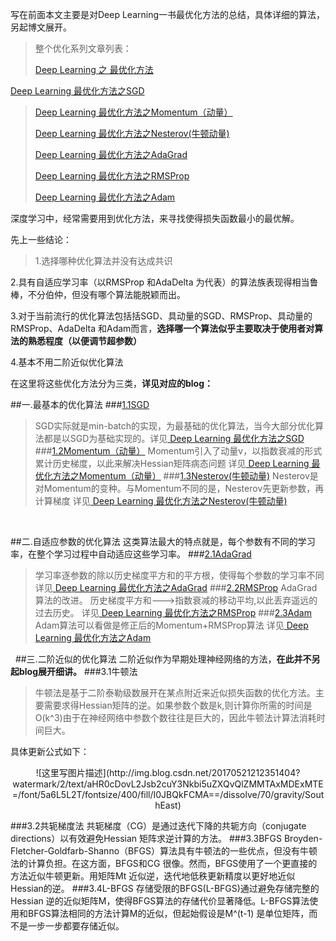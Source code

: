  写在前面本文主要是对Deep Learning一书最优化方法的总结，具体详细的算法，另起博文展开。
 &nbsp;
 >整个优化系列文章列表：
 >
 >[Deep Learning 之 最优化方法](http://blog.csdn.net/BVL10101111/article/details/72614711)
 >
 [ Deep Learning 最优化方法之SGD](http://blog.csdn.net/bvl10101111/article/details/72615436)

>[ Deep Learning 最优化方法之Momentum（动量）](http://blog.csdn.net/bvl10101111/article/details/72615621)
>
>[ Deep Learning 最优化方法之Nesterov(牛顿动量)](http://blog.csdn.net/bvl10101111/article/details/72615961)
>
>[ Deep Learning 最优化方法之AdaGrad](http://blog.csdn.net/bvl10101111/article/details/72616097)
>
>[ Deep Learning 最优化方法之RMSProp](http://blog.csdn.net/bvl10101111/article/details/72616378)
>
>[ Deep Learning 最优化方法之Adam](http://blog.csdn.net/bvl10101111/article/details/72616516)

 
 深度学习中，经常需要用到优化方法，来寻找使得损失函数最小的最优解。
 
 先上一些结论：
> 1.选择哪种优化算法并没有达成共识
> 
 2.具有自适应学习率（以RMSProp 和AdaDelta 为代表）的算法族表现得相当鲁棒，不分伯仲，但没有哪个算法能脱颖而出。
 >
 3.对于当前流行的优化算法包括括SGD、具动量的SGD、RMSProp、具动量的RMSProp、AdaDelta 和Adam而言，**选择哪一个算法似乎主要取决于使用者对算法的熟悉程度（以便调节超参数）**
 >
 4.基本不用二阶近似优化算法



在这里将这些优化方法分为三类，**详见对应的blog：**
 

##一.最基本的优化算法
###[1.1SGD](http://blog.csdn.net/bvl10101111/article/details/72615436)
>SGD实际就是min-batch的实现，为最基础的优化算法，当今大部分优化算法都是以SGD为基础实现的。详见[ Deep Learning 最优化方法之SGD](http://blog.csdn.net/bvl10101111/article/details/72615436)
###[1.2Momentum（动量）](http://blog.csdn.net/bvl10101111/article/details/72615621)
>Momentum引入了动量v，以指数衰减的形式累计历史梯度，以此来解决Hessian矩阵病态问题
	详见[ Deep Learning 最优化方法之Momentum（动量）](http://blog.csdn.net/bvl10101111/article/details/72615621)
###[1.3Nesterov(牛顿动量)](http://blog.csdn.net/bvl10101111/article/details/72615961)
>Nesterov是对Momentum的变种。与Momentum不同的是，Nesterov先更新参数，再计算梯度
	 	详见[ Deep Learning 最优化方法之Nesterov(牛顿动量)](http://blog.csdn.net/bvl10101111/article/details/72615961)


&nbsp;

##二.自适应参数的优化算法
 这类算法最大的特点就是，每个参数有不同的学习率，在整个学习过程中自动适应这些学习率。
###[2.1AdaGrad](http://blog.csdn.net/bvl10101111/article/details/72616097)
>学习率逐参数的除以历史梯度平方和的平方根，使得每个参数的学习率不同
>	 	详见[ Deep Learning 最优化方法之AdaGrad](http://blog.csdn.net/bvl10101111/article/details/72616097)
###[2.2RMSProp](http://blog.csdn.net/bvl10101111/article/details/72616378)
>AdaGrad算法的改进。
	历史梯度平方和--->指数衰减的移动平均,以此丢弃遥远的过去历史。
	 	详见[ Deep Learning 最优化方法之RMSProp](http://blog.csdn.net/bvl10101111/article/details/72616378)
###[2.3Adam](http://blog.csdn.net/bvl10101111/article/details/72616516)
>Adam算法可以看做是修正后的Momentum+RMSProp算法
	详见[ Deep Learning 最优化方法之Adam](http://blog.csdn.net/bvl10101111/article/details/72616516)

&nbsp;
##三.二阶近似的优化算法
二阶近似作为早期处理神经网络的方法，**在此并不另起blog展开细讲。**
###3.1牛顿法
>牛顿法是基于二阶泰勒级数展开在某点附近来近似损失函数的优化方法。主要需要求得Hessian矩阵的逆。如果参数个数是k,则计算你所需的时间是O(k^3)由于在神经网络中参数个数往往是巨大的，因此牛顿法计算法消耗时间巨大。
>
具体更新公式如下：
<center>![这里写图片描述](http://img.blog.csdn.net/20170521212351404?watermark/2/text/aHR0cDovL2Jsb2cuY3Nkbi5uZXQvQlZMMTAxMDExMTE=/font/5a6L5L2T/fontsize/400/fill/I0JBQkFCMA==/dissolve/70/gravity/SouthEast)</center>

###3.2共轭梯度法
	共轭梯度（CG）是通过迭代下降的共轭方向（conjugate directions）以有效避免Hessian 矩阵求逆计算的方法。
###3.3BFGS
	Broyden-Fletcher-Goldfarb-Shanno（BFGS）算法具有牛顿法的一些优点，但没有牛顿法的计算负担。在这方面，BFGS和CG 很像。然而，BFGS使用了一个更直接的方法近似牛顿更新。用矩阵Mt 近似逆，迭代地低秩更新精度以更好地近似Hessian的逆。
###3.4L-BFGS
	存储受限的BFGS(L-BFGS)通过避免存储完整的Hessian 逆的近似矩阵M，使得BFGS算法的存储代价显著降低。L-BFGS算法使用和BFGS算法相同的方法计算M的近似，但起始假设是M^(t-1) 是单位矩阵，而不是一步一步都要存储近似。
